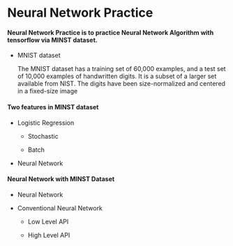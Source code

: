 # Neural Network Practice

#### Neural Network Practice is to practice Neural Network Algorithm with tensorflow via MINST dataset.

  * MNIST dataset
  
    The MNIST dataset has a training set of 60,000 examples, and a test set of 10,000 examples of handwritten digits. It is a subset of a larger set available from NIST. The digits have been size-normalized and centered in a fixed-size image
    
#### Two features in MINST dataset

   * Logistic Regression
   
      * Stochastic
      
      * Batch
   
   * Neural Network

#### Neural Network with MINST Dataset

   * Neural Network 

   * Conventional Neural Network
     
      * Low Level API
   
      * High Level API

